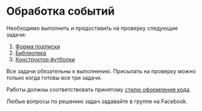Обработка событий
===

Необходимо выполнить и предоставить на проверку следующие задачи:

1. [Форма подписки](./subscribeForm/)
2. [Библиотека](./library/)
3. [Конструктор футболки](./tshirt/)

Все задачи обязательны к выполнению. Присылать на проверку можно только когда готовы все три задачи.

Работы должны соответствовать принятому [стилю оформления кода](https://netology-university.bitbucket.io/codestyle/).

Любые вопросы по решению задач задавайте в группе на Facebook.

